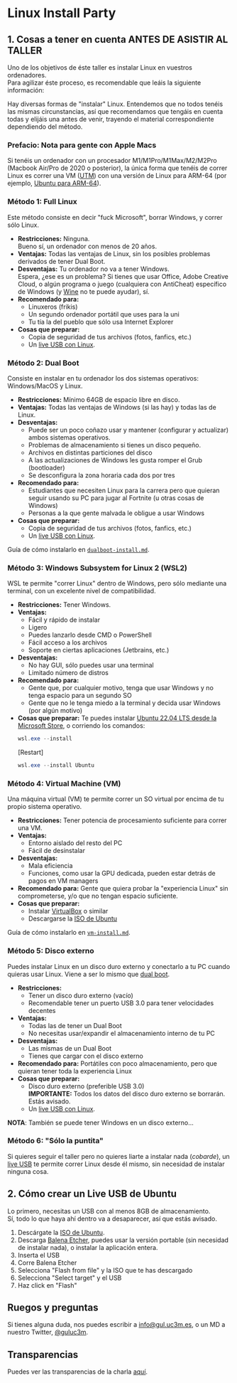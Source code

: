 # Linux Install Party
<!-- # Guía del GUL para la instalación de Linux -->

## 1. Cosas a tener en cuenta ANTES DE ASISTIR AL TALLER
Uno de los objetivos de éste taller es instalar Linux en vuestros ordenadores.  
Para agilizar éste proceso, es recomendable que leáis la siguiente información:  

Hay diversas formas de "instalar" Linux. Entendemos que no todos tenéis las mismas circunstancias, así que recomendamos que tengáis en cuenta todas y elijáis una antes de venir, trayendo el material correspondiente dependiendo del método.

<!--
## 1. Formas de instalar Linux

Hay diversas formas de "instalar" Linux. Entendemos que no todos tenéis las mismas circunstancias, así que recomendamos que tengáis en cuenta todas y elijáis la que mas os convenga.
-->

### Prefacio: Nota para gente con Apple Macs
Si tenéis un ordenador con un procesador M1/M1Pro/M1Max/M2/M2Pro (Macbook Air/Pro de 2020 o posterior), la única forma que tenéis de correr Linux es correr una VM ([UTM](https://mac.getutm.app/)) con una versión de Linux para ARM-64 (por ejemplo, [Ubuntu para ARM-64](https://ubuntu.com/download/server/arm)).

### Método 1: Full Linux
Este método consiste en decir "fuck Microsoft", borrar Windows, y correr sólo Linux.  
- **Restricciones:** Ninguna.  
Bueno sí, un ordenador con menos de 20 años.
- **Ventajas:** Todas las ventajas de Linux, sin los posibles problemas derivados de tener Dual Boot.
- **Desventajas:** Tu ordenador no va a tener Windows.  
Espera, ¿ese es un problema? Si tienes que usar Office, Adobe Creative Cloud, o algún programa o juego (cualquiera con AntiCheat) específico de Windows (y [Wine](https://www.winehq.org/) no te puede ayudar), sí.
- **Recomendado para:** 
    - Linuxeros (frikis)
    - Un segundo ordenador portátil que uses para la uni
    - Tu tía la del pueblo que sólo usa Internet Explorer
- **Cosas que preparar:** 
    - Copia de seguridad de tus archivos (fotos, fanfics, etc.)
    - Un [live USB con Linux](#2-cómo-crear-un-live-usb-de-ubuntu).

### Método 2: Dual Boot
Consiste en instalar en tu ordenador los dos sistemas operativos: Windows/MacOS y Linux.
- **Restricciones:** Mínimo 64GB de espacio libre en disco.
- **Ventajas:** Todas las ventajas de Windows (si las hay) y todas las de Linux.
- **Desventajas:** 
    - Puede ser un poco coñazo usar y mantener (configurar y actualizar) ambos sistemas operativos.  
    - Problemas de almacenamiento si tienes un disco pequeño.
    - Archivos en distintas particiones del disco
    - A las actualizaciones de Windows les gusta romper el Grub (bootloader)
    - Se desconfigura la zona horaria cada dos por tres
- **Recomendado para:** 
    - Estudiantes que necesiten Linux para la carrera pero que quieran seguir usando su PC para jugar al Fortnite (u otras cosas de Windows)
    - Personas a la que gente malvada le obligue a usar Windows
- **Cosas que preparar:** 
    - Copia de seguridad de tus archivos (fotos, fanfics, etc.)
    - Un [live USB con Linux](#2-cómo-crear-un-live-usb-de-ubuntu).

Guía de cómo instalarlo en [`dualboot-install.md`](dualboot-install.md).


### Método 3: Windows Subsystem for Linux 2 (WSL2)
WSL te permite "correr Linux" dentro de Windows, pero sólo mediante una terminal, con un excelente nivel de compatibilidad.
- **Restricciones:** Tener Windows.
- **Ventajas:** 
    - Fácil y rápido de instalar
    - Ligero
    - Puedes lanzarlo desde CMD o PowerShell
    - Fácil acceso a los archivos
    - Soporte en ciertas aplicaciones (Jetbrains, etc.)
- **Desventajas:** 
    - No hay GUI, sólo puedes usar una terminal
    - Limitado número de distros
- **Recomendado para:** 
    - Gente que, por cualquier motivo, tenga que usar Windows y no tenga espacio para un segundo SO
    - Gente que no le tenga miedo a la terminal y decida usar Windows (por algún motivo)
- **Cosas que preparar:** Te puedes instalar [Ubuntu 22.04 LTS desde la Microsoft Store](https://www.microsoft.com/store/productId/9PN20MSR04DW), o corriendo los comandos:
    ```powershell
    wsl.exe --install
    ```
    [Restart]
    ```powershell
    wsl.exe --install Ubuntu
    ```

### Método 4: Virtual Machine (VM)
Una máquina virtual (VM) te permite correr un SO virtual por encima de tu propio sistema operativo.
- **Restricciones:** Tener potencia de procesamiento suficiente para correr una VM.
- **Ventajas:** 
    - Entorno aislado del resto del PC
    - Fácil de desinstalar
- **Desventajas:** 
    - Mala eficiencia
    - Funciones, como usar la GPU dedicada, pueden estar detrás de pagos en VM managers
- **Recomendado para:** Gente que quiera probar la "experiencia Linux" sin comprometerse, y/o que no tengan espacio suficiente.
- **Cosas que preparar:**
    - Instalar [VirtualBox](https://www.virtualbox.org/) o similar
    - Descargarse la [ISO de Ubuntu](https://ubuntu.com/download/desktop)

Guía de cómo instalarlo en [`vm-install.md`](vm-install.md).

### Método 5: Disco externo
Puedes instalar Linux en un disco duro externo y conectarlo a tu PC cuando quieras usar Linux. Viene a ser lo mismo que [dual boot](#método-2-dual-boot).
- **Restricciones:** 
    - Tener un disco duro externo (vacío)
    - Recomendable tener un puerto USB 3.0 para tener velocidades decentes
- **Ventajas:** 
    - Todas las de tener un Dual Boot
    - No necesitas usar/expandir el almacenamiento interno de tu PC
- **Desventajas:** 
    - Las mismas de un Dual Boot
    - Tienes que cargar con el disco externo
- **Recomendado para:** Portátiles con poco almacenamiento, pero que quieran tener toda la experiencia Linux
- **Cosas que preparar:** 
    - Disco duro externo (preferible USB 3.0)  
      **IMPORTANTE:** Todos los datos del disco duro externo se borrarán. Estás avisado.
    - Un [live USB con Linux](#2-cómo-crear-un-live-usb-de-ubuntu).

**NOTA**: También se puede tener Windows en un disco externo...

### Método 6: "Sólo la puntita"
Si quieres seguir el taller pero no quieres liarte a instalar nada (_cobarde_), un [live USB](#2-cómo-crear-un-live-usb-de-ubuntu) te permite correr Linux desde él mismo, sin necesidad de instalar ninguna cosa.

## 2. Cómo crear un Live USB de Ubuntu
Lo primero, necesitas un USB con al menos 8GB de almacenamiento.  
Sí, todo lo que haya ahí dentro va a desaparecer, así que estás avisado.

1. Descárgate la [ISO de Ubuntu](https://ubuntu.com/download/desktop).
2. Descarga [Balena Etcher](https://www.balena.io/etcher), puedes usar la versión portable (sin necesidad de instalar nada), o instalar la aplicación entera.
3. Inserta el USB
4. Corre Balena Etcher
5. Selecciona "Flash from file" y la ISO que te has descargado
6. Selecciona "Select target" y el USB
7. Haz click en "Flash"

## Ruegos y preguntas
Si tienes alguna duda, nos puedes escribir a info@gul.uc3m.es, o un MD a nuestro Twitter, [@guluc3m](https://twitter.com/guluc3m).

## Transparencias
Puedes ver las transparencias de la charla [aquí](https://cloud-gul.uc3m.es/s/4qXKozr7DmDSZiN).
